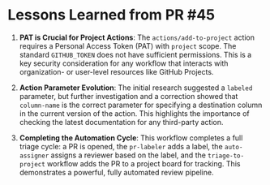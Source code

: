 # Lessons Learned from PR #45

1.  **PAT is Crucial for Project Actions**: The `actions/add-to-project` action requires a Personal Access Token (PAT) with `project` scope. The standard `GITHUB_TOKEN` does not have sufficient permissions. This is a key security consideration for any workflow that interacts with organization- or user-level resources like GitHub Projects.

2.  **Action Parameter Evolution**: The initial research suggested a `labeled` parameter, but further investigation and a correction showed that `column-name` is the correct parameter for specifying a destination column in the current version of the action. This highlights the importance of checking the latest documentation for any third-party action.

3.  **Completing the Automation Cycle**: This workflow completes a full triage cycle: a PR is opened, the `pr-labeler` adds a label, the `auto-assigner` assigns a reviewer based on the label, and the `triage-to-project` workflow adds the PR to a project board for tracking. This demonstrates a powerful, fully automated review pipeline.

